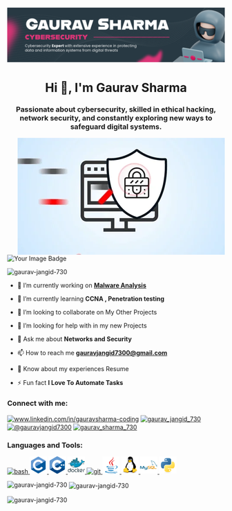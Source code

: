 ![logo](Banner.png)
<h1 align="center">Hi 👋, I'm Gaurav Sharma</h1>
<h3 align="center">Passionate about cybersecurity, skilled in ethical hacking, network security, and constantly exploring new ways to safeguard digital systems.</h3>
<img align="right" src="giphy.webp">
<img src="https://tryhackme-badges.s3.amazonaws.com/Gauravjangid.png" alt="Your Image Badge" />
<p align="left"> <img src="https://komarev.com/ghpvc/?username=gaurav-jangid-730&label=Profile%20views&color=0e75b6&style=flat" alt="gaurav-jangid-730" /> </p>

- 🔭 I’m currently working on [**Malware Analysis**](https://github.com/Gaurav-Jangid-730/Malware_Analysis_Lab.git)

- 🌱 I’m currently learning **CCNA , Penetration testing**

- 👯 I’m looking to collaborate on My Other Projects

- 🤝 I’m looking for help with in my new Projects

- 💬 Ask me about **Networks and Security**

- 📫 How to reach me **gauravjangid7300@gmail.com**

- 📄 Know about my experiences Resume

- ⚡ Fun fact **I Love To Automate Tasks**

<h3 align="left">Connect with me:</h3>
<p align="left">
<a href="https://linkedin.com/in/www.linkedin.com/in/gauravsharma-coding" target="blank"><img align="center" src="https://raw.githubusercontent.com/rahuldkjain/github-profile-readme-generator/master/src/images/icons/Social/linked-in-alt.svg" alt="www.linkedin.com/in/gauravsharma-coding" height="30" width="40" /></a>
<a href="https://instagram.com/gaurav_jangid_730" target="blank"><img align="center" src="https://raw.githubusercontent.com/rahuldkjain/github-profile-readme-generator/master/src/images/icons/Social/instagram.svg" alt="gaurav_jangid_730" height="30" width="40" /></a>
<a href="https://www.hackerrank.com/@gauravjangid7300" target="blank"><img align="center" src="https://raw.githubusercontent.com/rahuldkjain/github-profile-readme-generator/master/src/images/icons/Social/hackerrank.svg" alt="@gauravjangid7300" height="30" width="40" /></a>
<a href="https://www.leetcode.com/gaurav_sharma_730" target="blank"><img align="center" src="https://raw.githubusercontent.com/rahuldkjain/github-profile-readme-generator/master/src/images/icons/Social/leet-code.svg" alt="gaurav_sharma_730" height="30" width="40" /></a>
</p>

<h3 align="left">Languages and Tools:</h3>
<p align="left"> <a href="https://www.gnu.org/software/bash/" target="_blank" rel="noreferrer"> <img src="https://www.vectorlogo.zone/logos/gnu_bash/gnu_bash-icon.svg" alt="bash" width="40" height="40"/> </a> <a href="https://www.cprogramming.com/" target="_blank" rel="noreferrer"> <img src="https://raw.githubusercontent.com/devicons/devicon/master/icons/c/c-original.svg" alt="c" width="40" height="40"/> </a> <a href="https://www.w3schools.com/cpp/" target="_blank" rel="noreferrer"> <img src="https://raw.githubusercontent.com/devicons/devicon/master/icons/cplusplus/cplusplus-original.svg" alt="cplusplus" width="40" height="40"/> </a> <a href="https://www.docker.com/" target="_blank" rel="noreferrer"> <img src="https://raw.githubusercontent.com/devicons/devicon/master/icons/docker/docker-original-wordmark.svg" alt="docker" width="40" height="40"/> </a> <a href="https://git-scm.com/" target="_blank" rel="noreferrer"> <img src="https://www.vectorlogo.zone/logos/git-scm/git-scm-icon.svg" alt="git" width="40" height="40"/> </a> <a href="https://www.java.com" target="_blank" rel="noreferrer"> <img src="https://raw.githubusercontent.com/devicons/devicon/master/icons/java/java-original.svg" alt="java" width="40" height="40"/> </a> <a href="https://www.linux.org/" target="_blank" rel="noreferrer"> <img src="https://raw.githubusercontent.com/devicons/devicon/master/icons/linux/linux-original.svg" alt="linux" width="40" height="40"/> </a> <a href="https://www.mysql.com/" target="_blank" rel="noreferrer"> <img src="https://raw.githubusercontent.com/devicons/devicon/master/icons/mysql/mysql-original-wordmark.svg" alt="mysql" width="40" height="40"/> </a> <a href="https://www.python.org" target="_blank" rel="noreferrer"> <img src="https://raw.githubusercontent.com/devicons/devicon/master/icons/python/python-original.svg" alt="python" width="40" height="40"/> </a> </p>

<p><img align="left" src="https://github-readme-stats.vercel.app/api/top-langs?username=gaurav-jangid-730&show_icons=true&locale=en&layout=compact" alt="gaurav-jangid-730" /></p>

<p>&nbsp;<img align="center" src="https://github-readme-stats.vercel.app/api?username=gaurav-jangid-730&show_icons=true&locale=en" alt="gaurav-jangid-730" /></p>

<p><img align="center" src="https://github-readme-streak-stats.herokuapp.com/?user=gaurav-jangid-730&" alt="gaurav-jangid-730" /></p>
